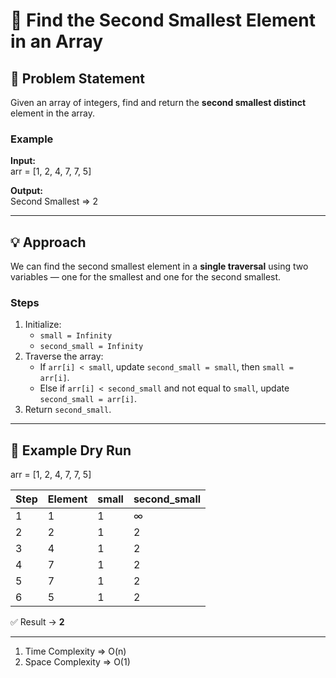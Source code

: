 # 🥈 Find the Second Smallest Element in an Array

## 📘 Problem Statement
Given an array of integers, find and return the **second smallest distinct** element in the array.

### Example
**Input:**  
arr = [1, 2, 4, 7, 7, 5]

**Output:**  
Second Smallest => 2

---

## 💡 Approach
We can find the second smallest element in a **single traversal** using two variables — one for the smallest and one for the second smallest.

### Steps
1. Initialize:
   - `small = Infinity`
   - `second_small = Infinity`
2. Traverse the array:
   - If `arr[i] < small`, update `second_small = small`, then `small = arr[i]`.
   - Else if `arr[i] < second_small` and not equal to `small`, update `second_small = arr[i]`.
3. Return `second_small`.

---

## 🧠 Example Dry Run
arr = [1, 2, 4, 7, 7, 5]

| Step | Element | small | second_small |
|------|----------|--------|--------------|
| 1 | 1 | 1 | ∞ |
| 2 | 2 | 1 | 2 |
| 3 | 4 | 1 | 2 |
| 4 | 7 | 1 | 2 |
| 5 | 7 | 1 | 2 |
| 6 | 5 | 1 | 2 |

✅ Result → **2**

---


1. Time Complexity => O(n)
2. Space Complexity => O(1)
